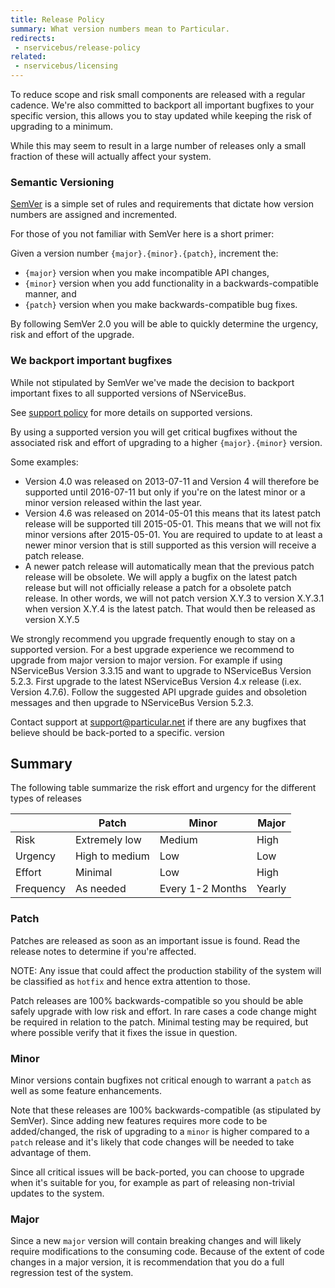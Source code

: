 ```yaml
---
title: Release Policy
summary: What version numbers mean to Particular.
redirects:
 - nservicebus/release-policy
related:
 - nservicebus/licensing
---
```


To reduce scope and risk small components are released with a regular cadence. We're also committed to backport all important bugfixes to your specific version, this allows you to stay updated while keeping the risk of upgrading to a minimum.

While this may seem to result in a large number of releases only a small fraction of these will actually affect your system.


### Semantic Versioning

[SemVer](http://semver.org/) is a simple set of rules and requirements that dictate how version numbers are assigned and incremented.

For those of you not familiar with SemVer here is a short primer:

Given a version number `{major}.{minor}.{patch}`, increment the:

 * `{major}` version when you make incompatible API changes,
 * `{minor}` version when you add functionality in a backwards-compatible manner, and
 * `{patch}` version when you make backwards-compatible bug fixes.

By following SemVer 2.0 you will be able to quickly determine the urgency, risk and effort of the upgrade.


### We backport important bugfixes

While not stipulated by SemVer we've made the decision to backport important fixes to all supported versions of NServiceBus.

See [support policy](/nservicebus/upgrades/support-policy.md) for more details on supported versions.

By using a supported version you will get critical bugfixes without the associated risk and effort of upgrading to a higher `{major}.{minor}` version.

Some examples:

 * Version 4.0 was released on 2013-07-11 and Version 4 will therefore be supported until 2016-07-11 but only if you're on the latest minor or a minor version released within the last year.
 * Version 4.6 was released on 2014-05-01 this means that its latest patch release will be supported till 2015-05-01. This means that we will not fix minor versions after 2015-05-01. You are required to update to at least a newer minor version that is still supported as this version will receive a patch release.
 * A newer patch release will automatically mean that the previous patch release will be obsolete. We will apply a bugfix on the latest patch release but will not officially release a patch for a obsolete patch release. In other words, we will not patch version X.Y.3 to version X.Y.3.1 when version X.Y.4 is the latest patch. That would then be released as version X.Y.5

We strongly recommend you upgrade frequently enough to stay on a supported version. For a best upgrade experience we recommend to upgrade from major version to major version. For example if using NServiceBus Version 3.3.15 and want to upgrade to NServiceBus Version 5.2.3. First upgrade to the latest NServiceBus Version 4.x release (i.ex. Version 4.7.6). Follow the suggested API upgrade guides and obsoletion messages and then upgrade to NServiceBus Version 5.2.3.

Contact support at [support@particular.net](mailto:support@particular.net) if there are any bugfixes that believe should be back-ported to a specific. version 


## Summary

The following table summarize the risk effort and urgency for the different types of releases

|  | Patch | Minor | Major |
|---------|----------------|--------|-------|
| Risk | Extremely low | Medium | High |
| Urgency | High to medium | Low | Low |
| Effort | Minimal | Low | High |
| Frequency | As needed | Every 1-2 Months | Yearly |


### Patch

Patches are released as soon as an important issue is found. Read the release notes to determine if you're affected.

NOTE: Any issue that could affect the production stability of the system will be classified as `hotfix` and hence extra attention to those.

Patch releases are 100% backwards-compatible so you should be able safely upgrade with low risk and effort. In rare cases a code change might be required in relation to the patch. Minimal testing may be required, but where possible verify that it fixes the issue in question.


### Minor

Minor versions contain bugfixes not critical enough to warrant a `patch` as well as some feature enhancements.

Note that these releases are 100% backwards-compatible (as stipulated by SemVer). Since adding new features requires more code to be added/changed, the risk of upgrading to a `minor` is higher compared to a `patch` release and it's likely that code changes will be needed to take advantage of them.

Since all critical issues will be back-ported, you can choose to upgrade when it's suitable for you, for example as part of releasing non-trivial updates to the system.


### Major

Since a new `major` version will contain breaking changes and will likely require modifications to the consuming code. Because of the extent of code changes in a major version, it is recommendation that you do a full regression test of the system.
